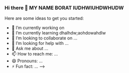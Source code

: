 ### Hi there 👋 MY NAME BORAT IUDHWIUHDWHUDW


Here are some ideas to get you started:

- 🔭 I’m currently working on 
- 🌱 I’m currently learning dhalhdw;aohdowahdlw
- 👯 I’m looking to collaborate on ...
- 🤔 I’m looking for help with ...
- 💬 Ask me about ...
- 📫 How to reach me: ...
- 😄 Pronouns: ...
- ⚡ Fun fact: ...
-->
